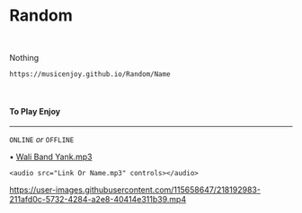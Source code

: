 # Random

<br/>

Nothing

~~~
https://musicenjoy.github.io/Random/Name
~~~

<br/>

#### To Play Enjoy ####
********************************************

`ONLINE` *or* `OFFLINE`

• [Wali Band Yank.mp3](https://github.com/MusicEnjoy/Random/raw/main/Wali%20Band%20Yank.mp3)
~~~
<audio src="Link Or Name.mp3" controls></audio>
~~~







https://user-images.githubusercontent.com/115658647/218192983-211afd0c-5732-4284-a2e8-40414e311b39.mp4













